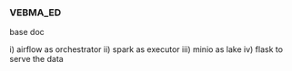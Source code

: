 ### VEBMA_ED

base doc

i) airflow as orchestrator
ii) spark as executor
iii) minio as lake
iv) flask to serve the data